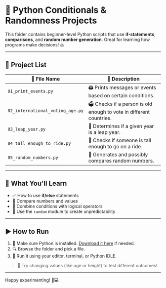 # 🧪 Python Conditionals & Randomness Projects

This folder contains beginner-level Python scripts that use **if-statements**, **comparisons**, and **random number generation**. Great for learning how programs make decisions! ⚖️

---

## 📂 Project List

| 📄 File Name | 📌 Description |
|--------------|----------------|
| `01_print_events.py` | 🖨️ Prints messages or events based on certain conditions. |
| `02_international_voting_age.py` | 🗳️ Checks if a person is old enough to vote in different countries. |
| `03_leap_year.py` | 📆 Determines if a given year is a leap year. |
| `04_tall_enough_to_ride.py` | 🎢 Checks if someone is tall enough to go on a ride. |
| `05_random_numbers.py` | 🎲 Generates and possibly compares random numbers. |

---

## 🧠 What You'll Learn

- ✅ How to use **if/else** statements
- 📏 Compare numbers and values
- 🔁 Combine conditions with logical operators
- 🎰 Use the `random` module to create unpredictability

---

## ▶️ How to Run

1. 🐍 Make sure Python is installed. [Download it here](https://www.python.org/) if needed.
2. 🔍 Browse the folder and pick a file.
3. 🏁 Run it using your editor, terminal, or Python IDLE.

> 🎯 Try changing values (like age or height) to test different outcomes!

---

Happy experimenting! 🧪💻

